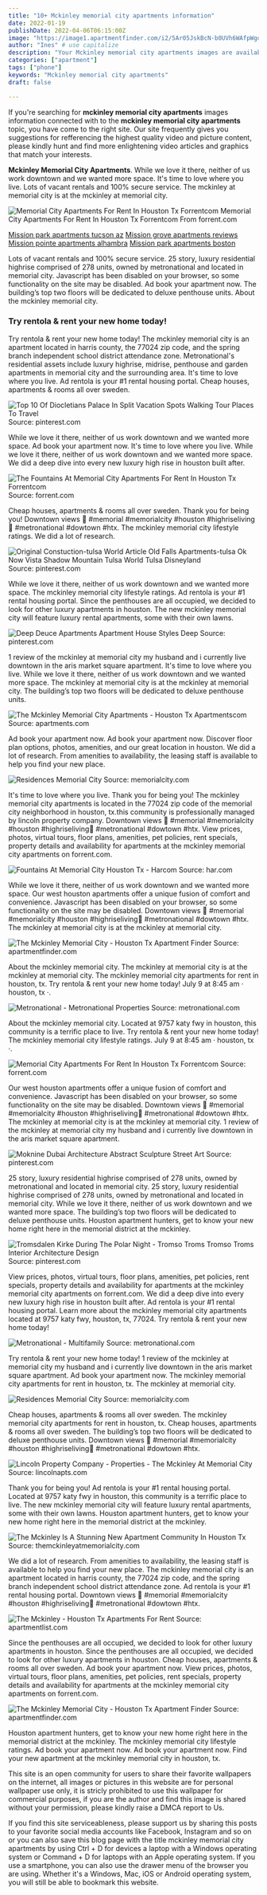 ```yaml
---
title: "10+ Mckinley memorial city apartments information"
date: 2022-01-19
publishDate: 2022-04-06T06:15:00Z
image: "https://image1.apartmentfinder.com/i2/5Ar05JskBcN-b0UVh6WAfpWgqJmp13bmpTzQNeygdlQ/111/the-mckinley-memorial-city-houston-tx-pool.jpg"
author: "Ines" # use capitalize
description: "Your Mckinley memorial city apartments images are available in this site. Mckinley memorial city apartments are a topic that is being searched for and liked by netizens now. You can Find and Download the Mckinley memorial city apartments files here. Get all royalty-free photos and vectors."
categories: ["apartment"]
tags: ["phone"]
keywords: "Mckinley memorial city apartments"
draft: false

---
```


If you're searching for **mckinley memorial city apartments** images information connected with to the **mckinley memorial city apartments** topic, you have come to the right  site.  Our site frequently  gives you  suggestions  for refferencing  the highest  quality video and picture  content, please kindly hunt and find more enlightening video articles and graphics  that match your interests.

**Mckinley Memorial City Apartments**. While we love it there, neither of us work downtown and we wanted more space. It&#039;s time to love where you live. Lots of vacant rentals and 100% secure service. The mckinley at memorial city is at the mckinley at memorial city.

![Memorial City Apartments For Rent In Houston Tx Forrentcom](https://images1.forrent.com/i2/ntqRVcliiArtvxS9hMIDSrHIglyjRCHsy-gCEeYorWo/112/image.jpg "Memorial City Apartments For Rent In Houston Tx Forrentcom")
Memorial City Apartments For Rent In Houston Tx Forrentcom From forrent.com

[Mission park apartments tucson az](/mission-park-apartments-tucson-az/)
[Mission grove apartments reviews](/mission-grove-apartments-reviews/)
[Mission pointe apartments alhambra](/mission-pointe-apartments-alhambra/)
[Mission park apartments boston](/mission-park-apartments-boston/)

Lots of vacant rentals and 100% secure service. 25 story, luxury residential highrise comprised of 278 units, owned by metronational and located in memorial city. Javascript has been disabled on your browser, so some functionality on the site may be disabled. Ad book your apartment now. The building’s top two floors will be dedicated to deluxe penthouse units. About the mckinley memorial city.

### Try rentola &amp; rent your new home today!

Try rentola &amp; rent your new home today! The mckinley memorial city is an apartment located in harris county, the 77024 zip code, and the spring branch independent school district attendance zone. Metronational&#039;s residential assets include luxury highrise, midrise, penthouse and garden apartments in memorial city and the surrounding area. It&#039;s time to love where you live. Ad rentola is your #1 rental housing portal. Cheap houses, apartments &amp; rooms all over sweden.


![Top 10 Of Diocletians Palace In Split Vacation Spots Walking Tour Places To Travel](https://i.pinimg.com/originals/91/69/7e/91697e9f87da1327e9a12f97367c18b2.jpg "Top 10 Of Diocletians Palace In Split Vacation Spots Walking Tour Places To Travel")
Source: pinterest.com

While we love it there, neither of us work downtown and we wanted more space. Ad book your apartment now. It&#039;s time to love where you live. While we love it there, neither of us work downtown and we wanted more space. We did a deep dive into every new luxury high rise in houston built after.

![The Fountains At Memorial City Apartments For Rent In Houston Tx Forrentcom](https://images1.forrent.com/i2/WQYqCAmhRiQX5mMBrekM23rOS2KTGmtol0wrjX8ImNQ/117/image.jpg "The Fountains At Memorial City Apartments For Rent In Houston Tx Forrentcom")
Source: forrent.com

Cheap houses, apartments &amp; rooms all over sweden. Thank you for being you! Downtown views 🌇 #memorial #memorialcity #houston #highriseliving🌇 #metronational #dowtown #htx. The mckinley memorial city lifestyle ratings. We did a lot of research.

![Original Constuction-tulsa World Article Old Falls Apartments-tulsa Ok Now Vista Shadow Mountain Tulsa World Tulsa Disneyland](https://i.pinimg.com/originals/2d/36/6d/2d366dbfbffef3cc5ffff567caedbc63.jpg "Original Constuction-tulsa World Article Old Falls Apartments-tulsa Ok Now Vista Shadow Mountain Tulsa World Tulsa Disneyland")
Source: pinterest.com

While we love it there, neither of us work downtown and we wanted more space. The mckinley memorial city lifestyle ratings. Ad rentola is your #1 rental housing portal. Since the penthouses are all occupied, we decided to look for other luxury apartments in houston. The new mckinley memorial city will feature luxury rental apartments, some with their own lawns.

![Deep Deuce Apartments Apartment House Styles Deep](https://i.pinimg.com/originals/59/36/72/593672f0805de616795850655c139a0b.jpg "Deep Deuce Apartments Apartment House Styles Deep")
Source: pinterest.com

1 review of the mckinley at memorial city my husband and i currently live downtown in the aris market square apartment. It&#039;s time to love where you live. While we love it there, neither of us work downtown and we wanted more space. The mckinley at memorial city is at the mckinley at memorial city. The building’s top two floors will be dedicated to deluxe penthouse units.

![The Mckinley Memorial City Apartments - Houston Tx Apartmentscom](https://images1.apartments.com/i2/A5BCThFW3XTa0LpkiCr6wTG0vFOILiraSl9u4catlis/117/the-mckinley-memorial-city-houston-tx-1br-1-ba---931sf.jpg?p=1 "The Mckinley Memorial City Apartments - Houston Tx Apartmentscom")
Source: apartments.com

Ad book your apartment now. Ad book your apartment now. Discover floor plan options, photos, amenities, and our great location in houston. We did a lot of research. From amenities to availability, the leasing staff is available to help you find your new place.

![Residences Memorial City](https://www.memorialcity.com/wp-content/uploads/2019/06/TheMcAdams0245-1.jpg "Residences Memorial City")
Source: memorialcity.com

It&#039;s time to love where you live. Thank you for being you! The mckinley memorial city apartments is located in the 77024 zip code of the memorial city neighborhood in houston, tx.this community is professionally managed by lincoln property company. Downtown views 🌇 #memorial #memorialcity #houston #highriseliving🌇 #metronational #dowtown #htx. View prices, photos, virtual tours, floor plans, amenities, pet policies, rent specials, property details and availability for apartments at the mckinley memorial city apartments on forrent.com.

![Fountains At Memorial City Houston Tx - Harcom](https://pics.harstatic.com/ImageCity/txho/fmp/4680AP01.jpg "Fountains At Memorial City Houston Tx - Harcom")
Source: har.com

While we love it there, neither of us work downtown and we wanted more space. Our west houston apartments offer a unique fusion of comfort and convenience. Javascript has been disabled on your browser, so some functionality on the site may be disabled. Downtown views 🌇 #memorial #memorialcity #houston #highriseliving🌇 #metronational #dowtown #htx. The mckinley at memorial city is at the mckinley at memorial city.

![The Mckinley Memorial City - Houston Tx Apartment Finder](https://image1.apartmentfinder.com/i2/b9WkzQCqPzPfHLFf_NluME8VZcx1JOt8sLxfILRy9ck/111/the-mckinley-memorial-city-houston-tx-fire-pit.jpg "The Mckinley Memorial City - Houston Tx Apartment Finder")
Source: apartmentfinder.com

About the mckinley memorial city. The mckinley at memorial city is at the mckinley at memorial city. The mckinley memorial city apartments for rent in houston, tx. Try rentola &amp; rent your new home today! July 9 at 8:45 am · houston, tx ·.

![Metronational - Metronational Properties](https://www.metronational.com/files/imgs/bunker-hill-office-3-smaller.jpg "Metronational - Metronational Properties")
Source: metronational.com

About the mckinley memorial city. Located at 9757 katy fwy in houston, this community is a terrific place to live. Try rentola &amp; rent your new home today! The mckinley memorial city lifestyle ratings. July 9 at 8:45 am · houston, tx ·.

![Memorial City Apartments For Rent In Houston Tx Forrentcom](https://images1.forrent.com/i2/ntqRVcliiArtvxS9hMIDSrHIglyjRCHsy-gCEeYorWo/112/image.jpg "Memorial City Apartments For Rent In Houston Tx Forrentcom")
Source: forrent.com

Our west houston apartments offer a unique fusion of comfort and convenience. Javascript has been disabled on your browser, so some functionality on the site may be disabled. Downtown views 🌇 #memorial #memorialcity #houston #highriseliving🌇 #metronational #dowtown #htx. The mckinley at memorial city is at the mckinley at memorial city. 1 review of the mckinley at memorial city my husband and i currently live downtown in the aris market square apartment.

![Moknine Dubai Architecture Abstract Sculpture Street Art](https://i.pinimg.com/474x/a8/64/0c/a8640cd49e822a5d475693f5edae4173.jpg "Moknine Dubai Architecture Abstract Sculpture Street Art")
Source: pinterest.com

25 story, luxury residential highrise comprised of 278 units, owned by metronational and located in memorial city. 25 story, luxury residential highrise comprised of 278 units, owned by metronational and located in memorial city. While we love it there, neither of us work downtown and we wanted more space. The building’s top two floors will be dedicated to deluxe penthouse units. Houston apartment hunters, get to know your new home right here in the memorial district at the mckinley.

![Tromsdalen Kirke During The Polar Night - Tromso Troms Tromso Troms Interior Architecture Design](https://i.pinimg.com/originals/f1/91/af/f191af2a2196bff04827301a973e2789.jpg "Tromsdalen Kirke During The Polar Night - Tromso Troms Tromso Troms Interior Architecture Design")
Source: pinterest.com

View prices, photos, virtual tours, floor plans, amenities, pet policies, rent specials, property details and availability for apartments at the mckinley memorial city apartments on forrent.com. We did a deep dive into every new luxury high rise in houston built after. Ad rentola is your #1 rental housing portal. Learn more about the mckinley memorial city apartments located at 9757 katy fwy, houston, tx, 77024. Try rentola &amp; rent your new home today!

![Metronational - Multifamily](https://www.metronational.com//files/imgs/zaza_McCarthy_3.jpg "Metronational - Multifamily")
Source: metronational.com

Try rentola &amp; rent your new home today! 1 review of the mckinley at memorial city my husband and i currently live downtown in the aris market square apartment. Ad book your apartment now. The mckinley memorial city apartments for rent in houston, tx. The mckinley at memorial city.

![Residences Memorial City](https://www.memorialcity.com/wp-content/uploads/2020/10/the-mckinley-vertical-carousel.jpg "Residences Memorial City")
Source: memorialcity.com

Cheap houses, apartments &amp; rooms all over sweden. The mckinley memorial city apartments for rent in houston, tx. Cheap houses, apartments &amp; rooms all over sweden. The building’s top two floors will be dedicated to deluxe penthouse units. Downtown views 🌇 #memorial #memorialcity #houston #highriseliving🌇 #metronational #dowtown #htx.

![Lincoln Property Company - Properties - The Mckinley At Memorial City](https://www.lincolnapts.com/uploads/images/images/1336x1336G/643540/SW.jpg?1613164285 "Lincoln Property Company - Properties - The Mckinley At Memorial City")
Source: lincolnapts.com

Thank you for being you! Ad rentola is your #1 rental housing portal. Located at 9757 katy fwy in houston, this community is a terrific place to live. The new mckinley memorial city will feature luxury rental apartments, some with their own lawns. Houston apartment hunters, get to know your new home right here in the memorial district at the mckinley.

![The Mckinley Is A Stunning New Apartment Community In Houston Tx](https://themckinleyatmemorialcity.com/assets/images/cache/gallery_5_the_mckinley_1810-92f47a020cce5899e0b79a2f65ae4af8.jpg "The Mckinley Is A Stunning New Apartment Community In Houston Tx")
Source: themckinleyatmemorialcity.com

We did a lot of research. From amenities to availability, the leasing staff is available to help you find your new place. The mckinley memorial city is an apartment located in harris county, the 77024 zip code, and the spring branch independent school district attendance zone. Ad rentola is your #1 rental housing portal. Downtown views 🌇 #memorial #memorialcity #houston #highriseliving🌇 #metronational #dowtown #htx.

![The Mckinley - Houston Tx Apartments For Rent](https://res.cloudinary.com/apartmentlist/image/upload/c_fill,dpr_auto,f_auto,g_center,h_415,q_auto,w_640/4c50b7cda7ef39f0a9dafc4052e178db.jpg "The Mckinley - Houston Tx Apartments For Rent")
Source: apartmentlist.com

Since the penthouses are all occupied, we decided to look for other luxury apartments in houston. Since the penthouses are all occupied, we decided to look for other luxury apartments in houston. Cheap houses, apartments &amp; rooms all over sweden. Ad book your apartment now. View prices, photos, virtual tours, floor plans, amenities, pet policies, rent specials, property details and availability for apartments at the mckinley memorial city apartments on forrent.com.

![The Mckinley Memorial City - Houston Tx Apartment Finder](https://image1.apartmentfinder.com/i2/5Ar05JskBcN-b0UVh6WAfpWgqJmp13bmpTzQNeygdlQ/111/the-mckinley-memorial-city-houston-tx-pool.jpg "The Mckinley Memorial City - Houston Tx Apartment Finder")
Source: apartmentfinder.com

Houston apartment hunters, get to know your new home right here in the memorial district at the mckinley. The mckinley memorial city lifestyle ratings. Ad book your apartment now. Ad book your apartment now. Find your new apartment at the mckinley memorial city in houston, tx.

This site is an open community for users to share their favorite wallpapers on the internet, all images or pictures in this website are for personal wallpaper use only, it is stricly prohibited to use this wallpaper for commercial purposes, if you are the author and find this image is shared without your permission, please kindly raise a DMCA report to Us.

If you find this site serviceableness, please support us by sharing this posts to your favorite social media accounts like Facebook, Instagram and so on or you can also save this blog page with the title mckinley memorial city apartments by using Ctrl + D for devices a laptop with a Windows operating system or Command + D for laptops with an Apple operating system. If you use a smartphone, you can also use the drawer menu of the browser you are using. Whether it's a Windows, Mac, iOS or Android operating system, you will still be able to bookmark this website.
